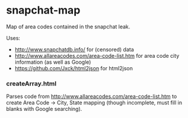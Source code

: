 snapchat-map
============

Map of area codes contained in the snapchat leak.

Uses: 
- http://www.snapchatdb.info/ for (censored) data
- http://www.allareacodes.com/area-code-list.htm for area code city information (as well as Google)
- https://github.com/Jxck/html2json for html2json

### createArray.html
Parses code from http://www.allareacodes.com/area-code-list.htm to create Area Code -> City, State mapping (though incomplete, must fill in blanks with Google searching).